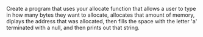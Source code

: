 Create a program that uses your allocate function that allows a user to type
in how many bytes they want to allocate, allocates that amount of memory, diplays
the address that was allocated, then fills the space with the letter 'a' terminated
with a null, and then prints out that string.

